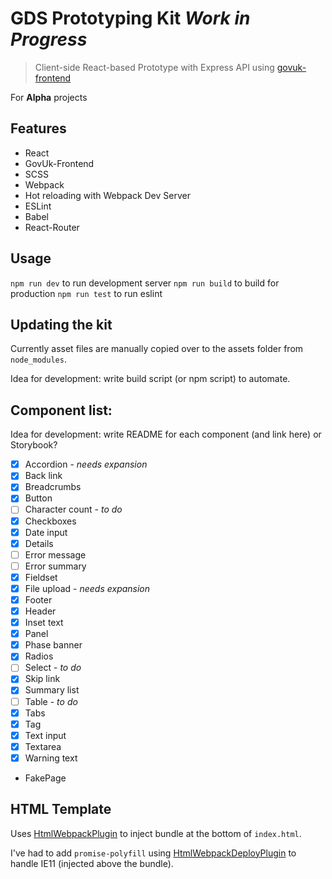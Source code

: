 # GDS Prototyping Kit ***Work in Progress***

> Client-side React-based Prototype with Express API using [govuk-frontend](https://github.com/alphagov/govuk-frontend)

For **Alpha**  projects

## Features
* React
* GovUk-Frontend
* SCSS
* Webpack
* Hot reloading with Webpack Dev Server
* ESLint
* Babel
* React-Router

## Usage
`npm run dev` to run development server
`npm run build` to build for production
`npm run test` to run eslint

## Updating the kit

Currently asset files are manually copied over to the assets folder from `node_modules`.

Idea for development: write build script (or npm script) to automate.

## Component list:
Idea for development: write README for each component (and link here) or Storybook?

- [x] Accordion - *needs expansion*
- [x] Back link
- [x] Breadcrumbs
- [x] Button
- [ ] Character count - *to do*
- [x] Checkboxes
- [x] Date input
- [x] Details
- [ ] Error message
- [ ] Error summary
- [x] Fieldset
- [x] File upload - *needs expansion*
- [x] Footer
- [x] Header
- [x] Inset text
- [x] Panel
- [x] Phase banner
- [x] Radios
- [ ] Select - *to do*
- [x] Skip link
- [x] Summary list
- [ ] Table - *to do*
- [x] Tabs
- [x] Tag
- [x] Text input
- [x] Textarea
- [x] Warning text

- FakePage

## HTML Template

Uses [HtmlWebpackPlugin](https://webpack.js.org/plugins/html-webpack-plugin/) to inject bundle at the bottom of `index.html`.

I've had to add `promise-polyfill` using [HtmlWebpackDeployPlugin](https://github.com/jharris4/html-webpack-deploy-plugin) to handle IE11 (injected above the bundle).